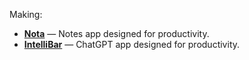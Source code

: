 Making:
- [**Nota**](https://nota.md/) — Notes app designed for productivity.
- [**IntelliBar**](https://intellibar.app/) — ChatGPT app designed for productivity.

<!--

[iBar](http://ibar.app/) — Launcher for the web.

**erusev/erusev** is a ✨ _special_ ✨ repository because its `README.md` (this file) appears on your GitHub profile.

Here are some ideas to get you started:

- 🔭 I’m currently working on ...
- 🌱 I’m currently learning ...
- 👯 I’m looking to collaborate on ...
- 🤔 I’m looking for help with ...
- 💬 Ask me about ...
- 📫 How to reach me: ...
- 😄 Pronouns: ...
- ⚡ Fun fact: ...
-->
